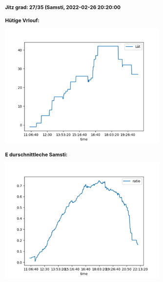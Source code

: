 ### Jitz grad: 27/35 (Samsti, 2022-02-26 20:20:00

### Hütige Vrlouf:
![Graph](Today.png)

### E durschnittleche Samsti:
![Graph](Samsti.png)